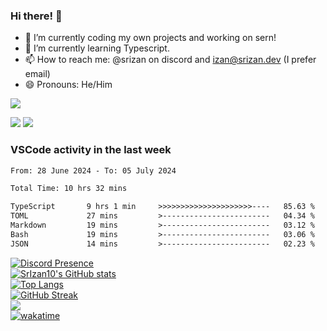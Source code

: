 ### Hi there! 👋

- 🔭 I’m currently coding my own projects and working on sern!
- 🌱 I’m currently learning Typescript.
- 📫 How to reach me: @srizan on discord and izan@srizan.dev (I prefer email)
- 😄 Pronouns: He/Him

![](https://komarev.com/ghpvc/?username=SrIzan10&color=yellowgreen)

<img src="https://i.imgur.com/LYNhf1D.png">  
<img src="https://img.srizan.dev/i%20hate%20python.gif">

<!--dont-RECENT_ACTIVITY:start-->

### VSCode activity in the last week

<!--START_SECTION:waka-->

```txt
From: 28 June 2024 - To: 05 July 2024

Total Time: 10 hrs 32 mins

TypeScript       9 hrs 1 min     >>>>>>>>>>>>>>>>>>>>>----   85.63 %
TOML             27 mins         >------------------------   04.34 %
Markdown         19 mins         >------------------------   03.12 %
Bash             19 mins         >------------------------   03.06 %
JSON             14 mins         >------------------------   02.23 %
```

<!--END_SECTION:waka-->

[![Discord Presence](https://lanyard.cnrad.dev/api/703974042700611634)](https://discord.com/users/703974042700611634)  
[![SrIzan10's GitHub stats](https://github-readme-stats.vercel.app/api?username=SrIzan10&show_icons=true&theme=dark&count_private=true)](https://github.com/anuraghazra/github-readme-stats)  
[![Top Langs](https://github-readme-stats.vercel.app/api/top-langs/?username=SrIzan10&layout=compact&theme=dark&hide=html)](https://github.com/anuraghazra/github-readme-stats)  
[![GitHub Streak](https://github-readme-streak-stats.herokuapp.com?user=SrIzan10&theme=dark)](https://git.io/streak-stats)  
![](https://metrics.lecoq.io/SrIzan10?base.repositories=0&languages=1&isocalendar=1&followup=1)  
[![wakatime](https://wakatime.com/badge/user/4ad16edf-eadc-48d9-b010-26f275fe0be6.svg)](https://wakatime.com/@4ad16edf-eadc-48d9-b010-26f275fe0be6)
